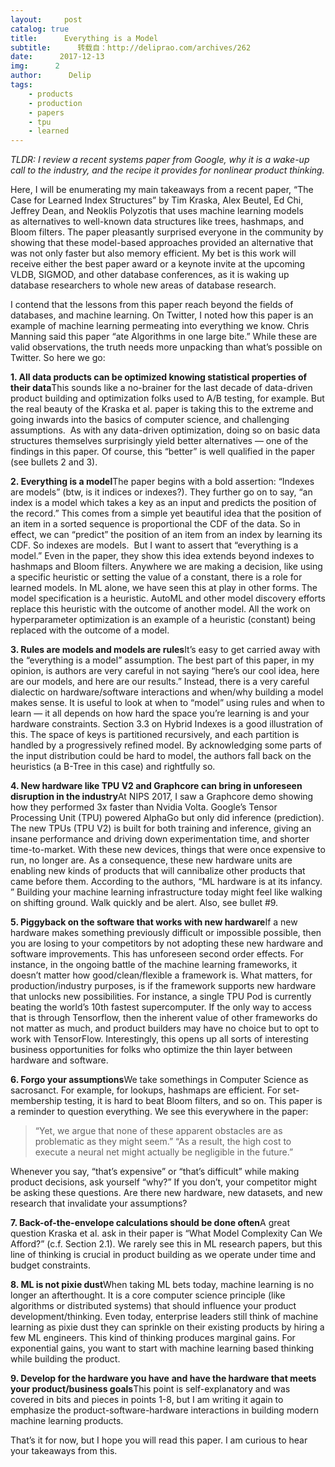```yaml
---
layout:     post
catalog: true
title:      Everything is a Model
subtitle:      转载自：http://deliprao.com/archives/262
date:      2017-12-13
img:      2
author:      Delip
tags:
    - products
    - production
    - papers
    - tpu
    - learned
---
```


*TLDR: I review a recent systems paper from Google, why it is a wake-up call to the industry, and the recipe it provides for nonlinear product thinking.*

Here, I will be enumerating my main takeaways from a recent paper, “The Case for Learned Index Structures” by Tim Kraska, Alex Beutel, Ed Chi, Jeffrey Dean, and Neoklis Polyzotis that uses machine learning models as alternatives to well-known data structures like trees, hashmaps, and Bloom filters. The paper pleasantly surprised everyone in the community by showing that these model-based approaches provided an alternative that was not only faster but also memory efficient. My bet is this work will receive either the best paper award or a keynote invite at the upcoming VLDB, SIGMOD, and other database conferences, as it is waking up database researchers to whole new areas of database research.

I contend that the lessons from this paper reach beyond the fields of databases, and machine learning. On Twitter, I noted how this paper is an example of machine learning permeating into everything we know. Chris Manning said this paper “ate Algorithms in one large bite.” While these are valid observations, the truth needs more unpacking than what’s possible on Twitter. So here we go:

**1. All data products can be optimized knowing statistical properties of their data**This sounds like a no-brainer for the last decade of data-driven product building and optimization folks used to A/B testing, for example. But the real beauty of the Kraska et al. paper is taking this to the extreme and going inwards into the basics of computer science, and challenging assumptions.  As with any data-driven optimization, doing so on basic data structures themselves surprisingly yield better alternatives — one of the findings in this paper. Of course, this “better” is well qualified in the paper (see bullets 2 and 3).

**2. Everything is a model**The paper begins with a bold assertion: “Indexes are models” (btw, is it indices or indexes?). They further go on to say, “an index is a model which takes a key as an input and predicts the position of the record.” This comes from a simple yet beautiful idea that the position of an item in a sorted sequence is proportional the CDF of the data. So in effect, we can “predict” the position of an item from an index by learning its CDF. So indexes are models.  But I want to assert that “everything is a model.” Even in the paper, they show this idea extends beyond indexes to hashmaps and Bloom filters. Anywhere we are making a decision, like using a specific heuristic or setting the value of a constant, there is a role for learned models. In ML alone, we have seen this at play in other forms. The model specification is a heuristic. AutoML and other model discovery efforts replace this heuristic with the outcome of another model. All the work on hyperparameter optimization is an example of a heuristic (constant) being replaced with the outcome of a model.

**3. Rules are models and models are rules**It’s easy to get carried away with the “everything is a model” assumption. The best part of this paper, in my opinion, is authors are very careful in not saying “here’s our cool idea, here are our models, and here are our results.” Instead, there is a very careful dialectic on hardware/software interactions and when/why building a model makes sense. It is useful to look at when to “model” using rules and when to learn — it all depends on how hard the space you’re learning is and your hardware constraints. Section 3.3 on Hybrid Indexes is a good illustration of this. The space of keys is partitioned recursively, and each partition is handled by a progressively refined model. By acknowledging some parts of the input distribution could be hard to model, the authors fall back on the heuristics (a B-Tree in this case) and rightfully so.

**4. New hardware like TPU V2 and Graphcore can bring in unforeseen disruption in the industry**At NIPS 2017, I saw a Graphcore demo showing how they performed 3x faster than Nvidia Volta. Google’s Tensor Processing Unit (TPU) powered AlphaGo but only did inference (prediction). The new TPUs (TPU V2) is built for both training and inference, giving an insane performance and driving down experimentation time, and shorter time-to-market. With these new devices, things that were once expensive to run, no longer are. As a consequence, these new hardware units are enabling new kinds of products that will cannibalize other products that came before them. According to the authors, “ML hardware is at its infancy. ” Building your machine learning infrastructure today might feel like walking on shifting ground. Walk quickly and be alert. Also, see bullet #9.

**5. Piggyback on the software that works with new hardware**If a new hardware makes something previously difficult or impossible possible, then you are losing to your competitors by not adopting these new hardware and software improvements. This has unforeseen second order effects. For instance, in the ongoing battle of the machine learning frameworks, it doesn’t matter how good/clean/flexible a framework is. What matters, for production/industry purposes, is if the framework supports new hardware that unlocks new possibilities. For instance, a single TPU Pod is currently beating the world’s 10th fastest supercomputer. If the only way to access that is through Tensorflow, then the inherent value of other frameworks do not matter as much, and product builders may have no choice but to opt to work with TensorFlow. Interestingly, this opens up all sorts of interesting business opportunities for folks who optimize the thin layer between hardware and software.

**6. Forgo your assumptions**We take somethings in Computer Science as sacrosanct. For example, for lookups, hashmaps are efficient. For set-membership testing, it is hard to beat Bloom filters, and so on. This paper is a reminder to question everything. We see this everywhere in the paper:

> “Yet, we argue that none of these apparent obstacles are as problematic as they might seem.”
“As a result, the high cost to execute a neural net might actually be negligible in the future.”

Whenever you say, “that’s expensive” or “that’s difficult” while making product decisions, ask yourself “why?” If you don’t, your competitor might be asking these questions. Are there new hardware, new datasets, and new research that invalidate your assumptions?

**7. Back-of-the-envelope calculations should be done often**A great question Kraska et al. ask in their paper is “What Model Complexity Can We Afford?” (c.f. Section 2.1). We rarely see this in ML research papers, but this line of thinking is crucial in product building as we operate under time and budget constraints.

**8. ML is not pixie dust**When taking ML bets today, machine learning is no longer an afterthought. It is a core computer science principle (like algorithms or distributed systems) that should influence your product development/thinking. Even today, enterprise leaders still think of machine learning as pixie dust they can sprinkle on their existing products by hiring a few ML engineers. This kind of thinking produces marginal gains. For exponential gains, you want to start with machine learning based thinking while building the product.

**9. Develop for the hardware you have** **and have the hardware that meets your product/business goals**This point is self-explanatory and was covered in bits and pieces in points 1-8, but I am writing it again to emphasize the product-software-hardware interactions in building modern machine learning products.

That’s it for now, but I hope you will read this paper. I am curious to hear your takeaways from this.
